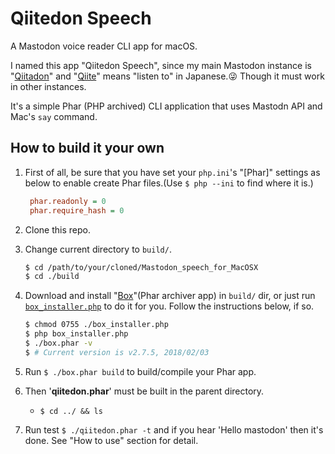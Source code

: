 # Qiitedon Speech

A Mastodon voice reader CLI app for macOS.

I named this app "Qiitedon Speech", since my main Mastodon instance is "[Qiitadon](https://qiitadon.com/)" and "[Qiite](https://en.wiktionary.org/wiki/%E8%81%9E%E3%81%8F#Japanese)" means "listen to" in Japanese.:stuck_out_tongue_winking_eye:  Though it must work in other instances.

It's a simple Phar (PHP archived) CLI application that uses Mastodn API and Mac's `say` command.



## How to build it your own

1. First of all, be sure that you have set your `php.ini`'s "[Phar]" settings as below to enable create Phar files.(Use `$ php --ini` to find where it is.)

   ```php.ini
    phar.readonly = 0
    phar.require_hash = 0
    ```

1. Clone this repo.

1. Change current directory to `build/`.

    ```bash
    $ cd /path/to/your/cloned/Mastodon_speech_for_MacOSX
    $ cd ./build
    ```

1. Download and install "[Box](https://box-project.github.io/box2/)"(Phar archiver app) in `build/` dir, or just run [`box_installer.php`](https://github.com/KEINOS/Mastodon_speech_for_MacOSX/blob/master/build/box_installer.php) to do it for you. Follow the instructions below, if so.

    ```bash
    $ chmod 0755 ./box_installer.php
    $ php box_installer.php
    $ ./box.phar -v
    $ # Current version is v2.7.5, 2018/02/03
    ```

1. Run `$ ./box.phar build` to build/compile your Phar app.

1. Then '**qiitedon.phar**' must be built in the parent directory.

    - `$ cd ../ && ls`

1. Run test `$ ./qiitedon.phar -t` and if you hear 'Hello mastodon' then it's done. See "How to use" section for detail.